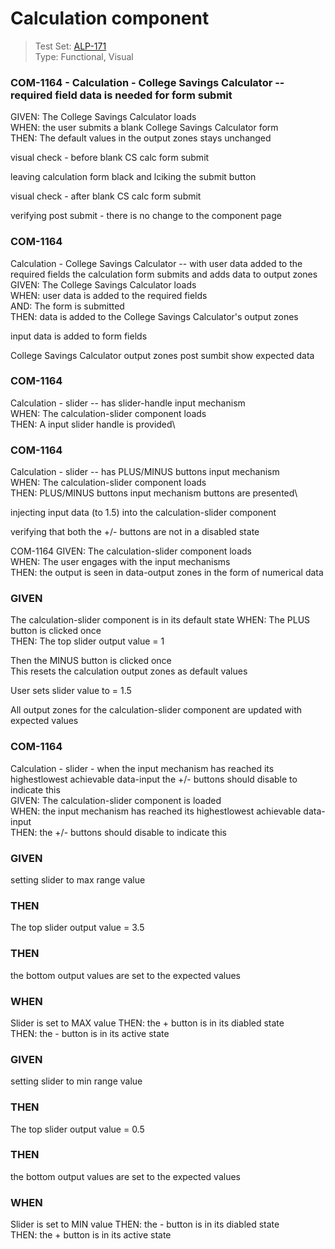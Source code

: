 # Calculation component 
> Test Set: [ALP-171](https://everfi.atlassian.net/browse/ALP-171)    
Type: Functional, Visual 

<!-- include: cypress/integration/calculation.js -->

### COM-1164 - Calculation - College Savings Calculator -- required field data is needed for form submit

GIVEN: The College Savings Calculator loads\
WHEN: the user submits a blank College Savings Calculator form\
THEN: The default values in the output zones stays unchanged

visual check -  before blank CS calc form submit

leaving calculation form black and lciking the submit button

visual check -  after blank CS calc form submit

verifying post submit - there is no change to the component page

### COM-1164

Calculation - College Savings Calculator -- with user data added to the required fields the calculation form submits and adds data to output zones\
GIVEN: The College Savings Calculator loads\
WHEN: user data is added to the required fields\
AND: The form is submitted\
THEN: data is added to the College Savings Calculator's output zones

input data is added to form fields

College Savings Calculator output zones post sumbit show expected data

### COM-1164

Calculation - slider -- has slider-handle input mechanism\
WHEN: The calculation-slider component loads\
THEN: A input slider handle is provided\

### COM-1164

Calculation - slider -- has PLUS/MINUS buttons input mechanism\
WHEN: The calculation-slider component loads\
THEN: PLUS/MINUS buttons input mechanism buttons are presented\

injecting input data (to 1.5) into the calculation-slider component

verifying that both  the +/- buttons are not in a disabled state

COM-1164
GIVEN: The calculation-slider component loads\
WHEN: The user engages with the input mechanisms\
THEN: the output is seen in data-output zones in the form of numerical data

### GIVEN

The calculation-slider component is in its default state
WHEN: The PLUS button is clicked once\
THEN: The top slider output value = 1

Then the MINUS button is clicked once\
This resets the calculation output zones as default values

User sets slider value to = 1.5

All output zones for the calculation-slider component are updated with expected values

### COM-1164

Calculation - slider - when the input mechanism has reached its highestlowest achievable data-input the +/- buttons should disable to indicate this\
GIVEN: The calculation-slider component is loaded\
WHEN: the input mechanism has reached its highestlowest achievable data-input\
THEN: the +/- buttons should disable to indicate this

### GIVEN

setting slider to max range value

### THEN

The top slider output value = 3.5

### THEN

 the bottom output values are set to the expected values

### WHEN

Slider is set to MAX value
THEN: the + button is in its diabled state\
THEN: the - button is in its active state

### GIVEN

setting slider to min range value

### THEN

The top slider output value = 0.5

### THEN

 the bottom output values are set to the expected values

### WHEN

Slider is set to MIN value
THEN: the - button is in its diabled state\
THEN: the + button is in its active state

<!-- /include: cypress/integration/calculation.js -->